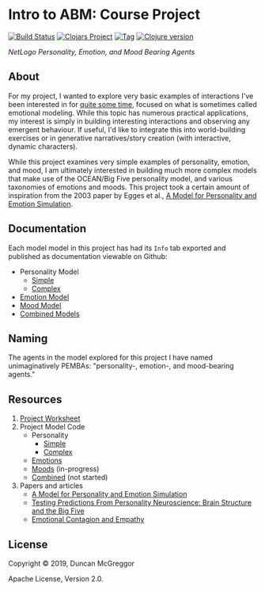 # Intro to ABM: Course Project

[![Build Status][travis-badge]][travis]
[![Clojars Project][clojars-badge]][clojars]
[![Tag][tag-badge]][tag]
[![Clojure version][clojure-v]](project/project.clj)

*NetLogo Personality, Emotion, and Mood Bearing Agents*

## About

For my project, I wanted to explore very basic examples of interactions I've
been interested in for
[quite some time](https://github.com/hexagram30/agent/commits/master?after=c998722edc235612acf8420943c528a8315d7da6+0),
focused on what is sometimes called emotional modeling. While this topic has
numerous practical applications, my interest is simply in building interesting
interactions and observing any emergent behaviour. If useful, I'd like to
integrate this into world-building exercises or in generative
narratives/story creation (with interactive, dynamic characters).

While this project examines very simple examples of personality, emotion, and
mood, I am ultimately interested in building much more complex models that make
use of the OCEAN/Big Five personality model, and various taxonomies of emotions
and moods. This project took a certain amount of inspiration from the 2003
paper by Egges et al.,
[A Model for Personality and Emotion Simulation](https://github.com/hexagram30/agent/blob/master/dev-resources/research/%5B2003%20Egges%5D%20A%20Model%20for%20Personality%20and%20Emotion%20Simulation.pdf).

## Documentation

Each model model in this project has had its `Info` tab exported and published
as documentation viewable on Github:

* Personality Model
    * [Simple](https://oubiwann.github.io/intro-abm/personality.html)
    * [Complex](https://oubiwann.github.io/intro-abm/personality-complex.html)
* [Emotion Model](https://oubiwann.github.io/intro-abm/emotion.html)
* [Mood Model](https://oubiwann.github.io/intro-abm/mood.html)
* [Combined Models](https://oubiwann.github.io/intro-abm/combined.html)

## Naming

The agents in the model explored for this project I have named unimaginatively
PEMBAs: "personality-, emotion-, and mood-bearing agents."

## Resources

1. [Project Worksheet](plan.md)
2. Project Model Code
   * Personality
      * [Simple](PEMBAs-and-Crowds-Personality.nlogo)
      * [Complex](PEMBAs-and-Crowds-Personality-Complex.nlogo)
   * [Emotions](PEMBAs-and-Crowds-Emotion.nlogo)
   * [Moods](PEMBAs-and-Crowds-Mood.nlogo) (in-progress)
   * [Combined](PEMBAs-and-Crowds.nlogo) (not started)
3. Papers and articles
   * [A Model for Personality and Emotion Simulation](https://github.com/hexagram30/agent/blob/master/dev-resources/research/%5B2003%20Egges%5D%20A%20Model%20for%20Personality%20and%20Emotion%20Simulation.pdf)
   * [Testing Predictions From Personality Neuroscience: Brain Structure and the Big Five](../resources%2Fpapers%2F%5B2010%5D%20DeYoung%20-%20Testing%20Predictions%20From%20Personality%20Neuroscience%20-%20Brain%20Structure%20and%20the%20Big%20Five.pdf)
   * [Emotional Contagion and Empathy](../resources%2Fpapers%2F%5B2007%5D%20Hatfield%20-%20Emotional%20Contagion%20and%20Empathy.pdf)

## License

Copyright © 2019, Duncan McGreggor

Apache License, Version 2.0.

<!-- Named page links below: /-->

[travis]: https://travis-ci.org/oubiwann/intro-abm
[travis-badge]: https://travis-ci.org/oubiwann/intro-abm.png?branch=master
[deps]: http://jarkeeper.com/oubiwann/intro-abm
[deps-badge]: http://jarkeeper.com/oubiwann/intro-abm/status.svg
[logo]: resources/images/complexity-explorer-logo-x250.jpg
[logo-large]: resources/images/complexity-explorer-logo-x800.png
[tag-badge]: https://img.shields.io/github/tag/oubiwann/intro-abm.svg
[tag]: https://github.com/oubiwann/intro-abm/tags
[clojure-v]: https://img.shields.io/badge/clojure-1.10.1-blue.svg
[jdk-v]: https://img.shields.io/badge/jdk-1.11+-blue.svg
[clojars]: https://clojars.org/pembas
[clojars-badge]: https://img.shields.io/clojars/v/pembas.svg
